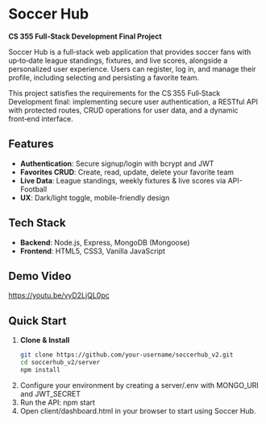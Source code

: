# Soccer Hub

**CS 355 Full-Stack Development Final Project**

Soccer Hub is a full‑stack web application that provides soccer fans with up‑to‑date league standings, fixtures, and live scores, alongside a personalized user experience. Users can register, log in, and manage their profile, including selecting and persisting a favorite team.

This project satisfies the requirements for the CS 355 Full‑Stack Development final: implementing secure user authentication, a RESTful API with protected routes, CRUD operations for user data, and a dynamic front‑end interface.

## Features
- **Authentication**: Secure signup/login with bcrypt and JWT  
- **Favorites CRUD**: Create, read, update, delete your favorite team  
- **Live Data**: League standings, weekly fixtures & live scores via API-Football  
- **UX**: Dark/light toggle, mobile-friendly design  

## Tech Stack
- **Backend**: Node.js, Express, MongoDB (Mongoose)  
- **Frontend**: HTML5, CSS3, Vanilla JavaScript  

## Demo Video
https://youtu.be/vyD2LjQL0pc

## Quick Start
1. **Clone & Install**  
   ```bash
   git clone https://github.com/your-username/soccerhub_v2.git
   cd soccerhub_v2/server
   npm install

2. Configure your environment by creating a server/.env with MONGO_URI and JWT_SECRET
3. Run  the API: npm start
4. Open client/dashboard.html in your browser to start using Soccer Hub.

